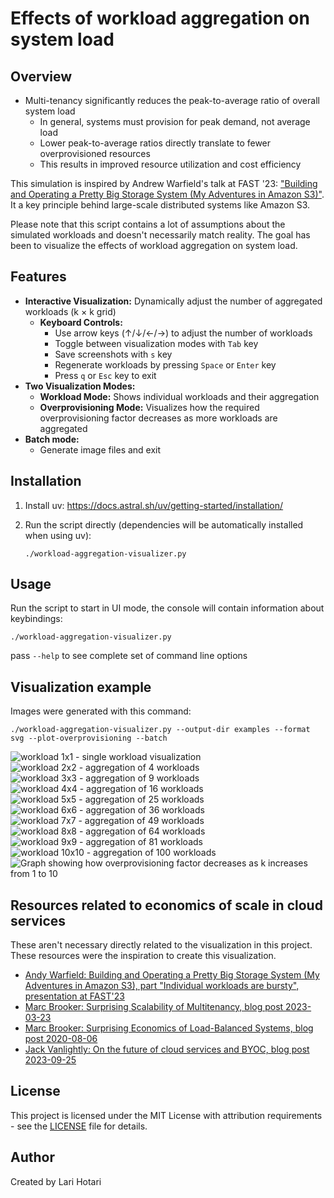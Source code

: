 # Effects of workload aggregation on system load

## Overview

* Multi-tenancy significantly reduces the peak-to-average ratio of overall system load
  * In general, systems must provision for peak demand, not average load
  * Lower peak-to-average ratios directly translate to fewer overprovisioned resources
  * This results in improved resource utilization and cost efficiency

This simulation is inspired by Andrew Warfield's talk at FAST '23: ["Building and Operating a Pretty Big Storage System (My Adventures in Amazon S3)"](https://www.youtube.com/watch?v=sc3J4McebHE&t=1333s).
It a key principle behind large-scale distributed systems like Amazon S3.

Please note that this script contains a lot of assumptions about the simulated workloads and doesn't necessarily match reality. The goal has been to visualize the effects of workload aggregation on system load.

## Features

- **Interactive Visualization:** Dynamically adjust the number of aggregated workloads (k × k grid)
  - **Keyboard Controls:**
    - Use arrow keys (↑/↓/←/→) to adjust the number of workloads
    - Toggle between visualization modes with `Tab` key
    - Save screenshots with `s` key
    - Regenerate workloads by pressing `Space` or `Enter` key
    - Press `q` or `Esc` key to exit
- **Two Visualization Modes:**
  - **Workload Mode:** Shows individual workloads and their aggregation
  - **Overprovisioning Mode:** Visualizes how the required overprovisioning factor decreases as more workloads are aggregated
- **Batch mode:**
  - Generate image files and exit

## Installation

1. Install uv: https://docs.astral.sh/uv/getting-started/installation/

2. Run the script directly (dependencies will be automatically installed when using uv):

   ```shell
   ./workload-aggregation-visualizer.py
   ```

## Usage

Run the script to start in UI mode, the console will contain information about keybindings:

```shell
./workload-aggregation-visualizer.py
```

pass `--help` to see complete set of command line options

## Visualization example

Images were generated with this command:

```shell
./workload-aggregation-visualizer.py --output-dir examples --format svg --plot-overprovisioning --batch
```

![workload 1x1 - single workload visualization](examples/aggregated_workloads_1x1.svg)
![workload 2x2 - aggregation of 4 workloads](examples/aggregated_workloads_2x2.svg)
![workload 3x3 - aggregation of 9 workloads](examples/aggregated_workloads_3x3.svg)
![workload 4x4 - aggregation of 16 workloads](examples/aggregated_workloads_4x4.svg)
![workload 5x5 - aggregation of 25 workloads](examples/aggregated_workloads_5x5.svg)
![workload 6x6 - aggregation of 36 workloads](examples/aggregated_workloads_6x6.svg)
![workload 7x7 - aggregation of 49 workloads](examples/aggregated_workloads_7x7.svg)
![workload 8x8 - aggregation of 64 workloads](examples/aggregated_workloads_8x8.svg)
![workload 9x9 - aggregation of 81 workloads](examples/aggregated_workloads_9x9.svg)
![workload 10x10 - aggregation of 100 workloads](examples/aggregated_workloads_10x10.svg)
![Graph showing how overprovisioning factor decreases as k increases from 1 to 10](examples/overprovisioning_factor_k1-10.svg)

## Resources related to economics of scale in cloud services

These aren't necessary directly related to the visualization in this project. These resources were the inspiration to create this visualization.

- [Andy Warfield: Building and Operating a Pretty Big Storage System (My Adventures in Amazon S3), part "Individual workloads are bursty", presentation at FAST'23](https://www.youtube.com/watch?v=sc3J4McebHE&t=1333s)
- [Marc Brooker: Surprising Scalability of Multitenancy, blog post 2023-03-23](https://brooker.co.za/blog/2023/03/23/economics.html)
- [Marc Brooker: Surprising Economics of Load-Balanced Systems, blog post 2020-08-06](https://brooker.co.za/blog/2020/08/06/erlang.html)
- [Jack Vanlightly: On the future of cloud services and BYOC, blog post 2023-09-25](https://jack-vanlightly.com/blog/2023/9/25/on-the-future-of-cloud-services-and-byoc)

## License

This project is licensed under the MIT License with attribution requirements - see the [LICENSE](LICENSE) file for details.

## Author

Created by Lari Hotari
